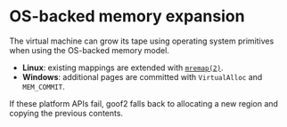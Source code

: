 # OS-backed memory expansion

The virtual machine can grow its tape using operating system primitives when
using the OS-backed memory model.

- **Linux**: existing mappings are extended with [`mremap(2)`](https://man7.org/linux/man-pages/man2/mremap.2.html).
- **Windows**: additional pages are committed with `VirtualAlloc` and
  `MEM_COMMIT`.

If these platform APIs fail, goof2 falls back to allocating a new region and
copying the previous contents.
